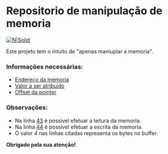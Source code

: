 # Repositorio de manipulação de memoria

[![N|Solid](https://i.imgur.com/mF9AKO0.png)](https://www.paypal.com/cgi-bin/webscr?cmd=_donations&business=fabinhoec2210@gmail.com&item_name=F%C3%A1bio&currency_code=BRL)

Este projeto tem o intuito de "apenas maniuplar a memoria".


### Informações necessárias:
- [Endereço da memoria](/exemplo.pas#L39)
- [Valor a ser atribuido](/exemplo.pas#L40)
- [Offset da pointer](/exemplo.pas#L41)

### Observações:
- Na linha [43](/exemplo.pas#L43) é possivel efetuar a leitura da memoria.
- Na linha [44](/exemplo.pas#L44) é possivel efetuar a escrita da memoria.
- O valor *4* nas linhas citadas representa os bytes no buffer.


**Obrigado pela sua atenção!**
